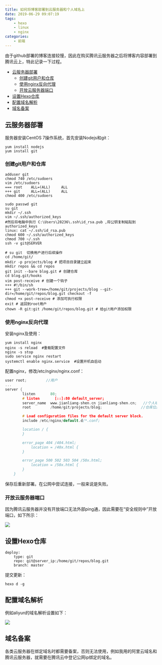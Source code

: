 ```yaml
---
title: 如何将博客部署到云服务器和个人域名上
date: 2019-06-29 09:07:19
tags: 
    - hexo
    - linux
    - nginx
categories: 
    - 前端
---
```


由于github部署的博客连接较慢，因此在购买腾讯云服务器之后将博客内容部署到腾讯云上，特此记录一下过程。

<!-- more -->

- [云服务器部署](#云服务器部署)
  - [创建git用户和仓库](#创建git用户和仓库)
  - [使用nginx反向代理](#使用nginx反向代理)
  - [开放云服务器端口](#开放云服务器端口)
- [设置Hexo仓库](#设置hexo仓库)
- [配置域名解析](#配置域名解析)
- [域名备案](#域名备案)


## 云服务器部署  
服务器安装CentOS 7操作系统，首先安装Nodejs和git：  
  
```
yum install nodejs
yum install git
```
  
### 创建git用户和仓库  
  
```shell
adduser git
chmod 740 /etc/sudoers
vim /etc/sudoers
=== root    ALL=(ALL)     ALL
+++ git     ALL=(ALL)     ALL
chmod 400 /etc/sudoers

sudo passwd git
su git
mkdir ~/.ssh
vim ~/.ssh/authorized_keys
#然后将电脑中执行 C:\Users\28236\.ssh\id_rsa.pub ,将公钥复制粘贴到authorized_keys
linux: cat ~/.ssh/id_rsa.pub
chmod 600 ~/.ssh/authorized_keys
chmod 700 ~/.ssh
ssh -v git@SERVER

# su git  切换用户进行后续操作
cd /home/git/
mkdir -p projects/blog # 把项目目录建立起来
mkdir repos && cd repos
git init --bare blog.git # 创建仓库
cd blog.git/hooks
vim post-receive # 创建一个钩子
+++ #!/bin/sh
+++ git --work-tree=/home/git/projects/blog --git-dir=/home/git/repos/blog.git checkout -f
chmod +x post-receive # 添加可执行权限
exit # 返回到root用户
chown -R git:git /home/git/repos/blog.git # 给git用户添加权限
```
  
  
### 使用nginx反向代理  
  
安装nginx及使用：  
```
yum install nginx
nginx -s reload  #重载配置文件
nginx -s stop
sudo service nginx restart
systemctl enable nginx.service  #设置开机自启动
```
  

配置nginx，修改/etc/nginx/nginx.conf：  
```C
user root;         //用户
...
server {
        listen       80;
        # listen       [::]:80 default_server;
        server_name  www.jianliang-shen.cn jianliang-shen.cn;   //个人域名
        root         /home/git/projects/blog;                  //仓库位置

        # Load configuration files for the default server block.
        include /etc/nginx/default.d/*.conf;

        location / {
        }

        error_page 404 /404.html;
            location = /40x.html {
        }

        error_page 500 502 503 504 /50x.html;
            location = /50x.html {
        }
    }
```
  

保存后重新部署。在公网中尝试连接，一般来说是失败。  
  
### 开放云服务器端口
因为腾讯云服务器并没有开放端口无法外部ping通，因此需要在“安全规则中”开放端口，如下所示：  
  
![](/img/post_pics/Front/front1.png)

## 设置Hexo仓库  
```
deploy:
    type: git
    repo: git@server_ip:/home/git/repos/blog.git    
    branch: master
```
  
  
提交更新：  
``` 
hexo d -g
```
  
  
## 配置域名解析
例如aliyun的域名解析设置如下：  
  
![](/img/post_pics/Front/front2.png)
  
## 域名备案
各类云服务器在绑定域名时都需要备案，否则无法使用，例如我用的阿里云域名和腾讯云服务器，就需要在腾讯云中登记公网ip绑定的域名。  